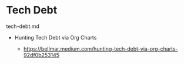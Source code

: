 # Tech Debt

tech-debt.md

*   Hunting Tech Debt via Org Charts

    *   https://bellmar.medium.com/hunting-tech-debt-via-org-charts-92df0b253145

    